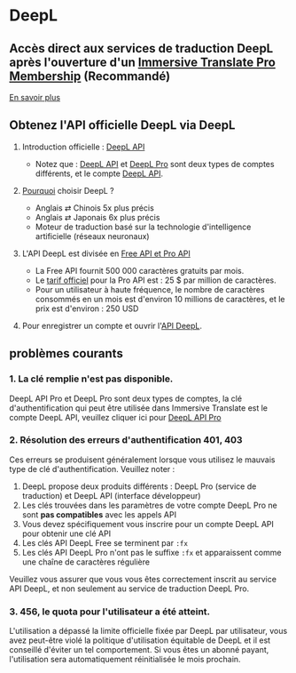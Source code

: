 # DeepL

## Accès direct aux services de traduction DeepL après l'ouverture d'un [Immersive Translate Pro Membership](https://immersivetranslate.com/en/pricing/) (Recommandé)

[En savoir plus](https://immersivetranslate.com/en/pricing/)

## Obtenez l'API officielle DeepL via DeepL

1. Introduction officielle : [DeepL API](https://www.deepl.com/en/pro#developer)

   - Notez que : [DeepL API](https://www.deepl.com/en/pro#developer) et [DeepL Pro](https://www.deepl.com/pro) sont deux types de comptes différents, et le compte [DeepL API](https://www.deepl.com/en/pro/select-country#developer).

2. [Pourquoi](https://www.deepl.com/en/whydeepl) choisir DeepL ?

   - Anglais ⇄ Chinois 5x plus précis
   - Anglais ⇄ Japonais 6x plus précis
   - Moteur de traduction basé sur la technologie d'intelligence artificielle (réseaux neuronaux)

3. L'API DeepL est divisée en [Free API et Pro API](https://www.deepl.com/en/pro#developer)

   - La Free API fournit 500 000 caractères gratuits par mois.
   - Le [tarif officiel](https://www.deepl.com/en/pro#developer) pour la Pro API est : 25 $ par million de caractères.
   - Pour un utilisateur à haute fréquence, le nombre de caractères consommés en un mois est d'environ 10 millions de caractères, et le prix est d'environ : 250 USD

4. Pour enregistrer un compte et ouvrir l'[API DeepL](https://www.deepl.com/en/pro#developer).

## problèmes courants

### 1. La clé remplie n'est pas disponible.

DeepL API Pro et DeepL Pro sont deux types de comptes, la clé d'authentification qui peut être utilisée dans Immersive Translate est le compte DeepL API, veuillez cliquer ici pour [DeepL API Pro](https://www.deepl.com/en/pro/select-country#developer)

### 2. Résolution des erreurs d'authentification 401, 403

Ces erreurs se produisent généralement lorsque vous utilisez le mauvais type de clé d'authentification. Veuillez noter :

1. DeepL propose deux produits différents : DeepL Pro (service de traduction) et DeepL API (interface développeur)
2. Les clés trouvées dans les paramètres de votre compte DeepL Pro ne sont **pas compatibles** avec les appels API
3. Vous devez spécifiquement vous inscrire pour un compte DeepL API pour obtenir une clé API
4. Les clés API DeepL Free se terminent par `:fx`
5. Les clés API DeepL Pro n'ont pas le suffixe `:fx` et apparaissent comme une chaîne de caractères régulière

Veuillez vous assurer que vous vous êtes correctement inscrit au service API DeepL, et non seulement au service de traduction DeepL Pro.

### 3. 456, le quota pour l'utilisateur a été atteint.

L'utilisation a dépassé la limite officielle fixée par DeepL par utilisateur, vous avez peut-être violé la politique d'utilisation équitable de DeepL et il est conseillé d'éviter un tel comportement. Si vous êtes un abonné payant, l'utilisation sera automatiquement réinitialisée le mois prochain.